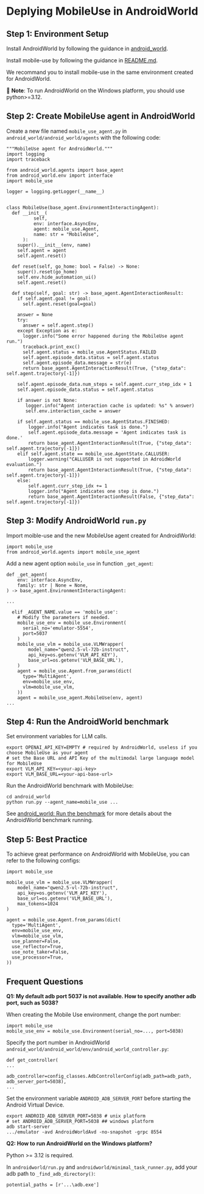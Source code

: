 # Deplying MobileUse in AndroidWorld

## Step 1: Environment Setup

Install AndroidWorld by following the guidance in [android_world](https://github.com/google-research/android_world).

Install mobile-use by following the guidance in [README.md](../README.md).

We recommand you to install mobile-use in the same environment created for AndroidWorld.

📌 **Note**: To run AndroidWorld on the Windows platform, you should use python>=3.12.

## Step 2: Create MobileUse agent in AndroidWorld

Create a new file named `mobile_use_agent.py` in `android_world/android_world/agents` with the following code:
```
"""MobileUse agent for AndroidWorld."""
import logging
import traceback

from android_world.agents import base_agent
from android_world.env import interface
import mobile_use

logger = logging.getLogger(__name__)


class MobileUse(base_agent.EnvironmentInteractingAgent):
  def __init__(
          self, 
          env: interface.AsyncEnv,
          agent: mobile_use.Agent,
          name: str = "MobileUse",
      ):
    super().__init__(env, name)
    self.agent = agent
    self.agent.reset()

  def reset(self, go_home: bool = False) -> None:
    super().reset(go_home)
    self.env.hide_automation_ui()
    self.agent.reset()

  def step(self, goal: str) -> base_agent.AgentInteractionResult:
    if self.agent.goal != goal:
      self.agent.reset(goal=goal)

    answer = None
    try:
      answer = self.agent.step()
    except Exception as e:
      logger.info("Some error happened during the MobileUse agent run.")
      traceback.print_exc()
      self.agent.status = mobile_use.AgentStatus.FAILED
      self.agent.episode_data.status = self.agent.status
      self.agent.episode_data.message = str(e)
      return base_agent.AgentInteractionResult(True, {"step_data": self.agent.trajectory[-1]})

    self.agent.episode_data.num_steps = self.agent.curr_step_idx + 1
    self.agent.episode_data.status = self.agent.status

    if answer is not None:
       logger.info("Agent interaction cache is updated: %s" % answer)
       self.env.interaction_cache = answer

    if self.agent.status == mobile_use.AgentStatus.FINISHED:
        logger.info("Agent indicates task is done.")
        self.agent.episode_data.message = 'Agent indicates task is done.'
        return base_agent.AgentInteractionResult(True, {"step_data": self.agent.trajectory[-1]})
    elif self.agent.state == mobile_use.AgentState.CALLUSER:
        logger.warning("CALLUSER is not supported in AdroidWorld evaluation.")
        return base_agent.AgentInteractionResult(True, {"step_data": self.agent.trajectory[-1]})
    else:
        self.agent.curr_step_idx += 1
        logger.info("Agent indicates one step is done.")
        return base_agent.AgentInteractionResult(False, {"step_data": self.agent.trajectory[-1]})
```

## Step 3: Modify AndroidWorld `run.py`
Import moible-use and the new MobileUse agent created for AndroidWorld:
```
import mobile_use
from android_world.agents import mobile_use_agent
```

Add a new agent option `mobile_use` in function `_get_agent`:
```
def _get_agent(
    env: interface.AsyncEnv,
    family: str | None = None,
) -> base_agent.EnvironmentInteractingAgent:

...

  elif _AGENT_NAME.value == 'mobile_use':
    # Modify the parameters if needed.
    mobile_use_env = mobile_use.Environment(
      serial_no='emulator-5554', 
      port=5037
    )
    mobile_use_vlm = mobile_use.VLMWrapper(
        model_name="qwen2.5-vl-72b-instruct", 
        api_key=os.getenv('VLM_API_KEY'),
        base_url=os.getenv('VLM_BASE_URL'),
    )
    agent = mobile_use.Agent.from_params(dict(
      type='MultiAgent',
      env=mobile_use_env, 
      vlm=mobile_use_vlm, 
    ))
    agent = mobile_use_agent.MobileUse(env, agent)
...
```

## Step 4: Run the AndroidWorld benchmark
Set environment variables for LLM calls.
```
export OPENAI_API_KEY=EMPTY # required by AndroidWorld, useless if you choose MobileUse as your agent
# set the Base URL and API Key of the multimodal large language model for MobileUse
export VLM_API_KEY=<your-api-key>
export VLM_BASE_URL=<your-api-base-url>
```

Run the AndroidWorld benchmark with MobileUse:
```
cd android_world
python run.py --agent_name=mobile_use ...
```
See [android_world: Run the benchmark](https://github.com/google-research/android_world?tab=readme-ov-file#run-the-benchmark) for more details about the AndroidWorld benchmark running.

## Step 5: Best Practice
To achieve great performance on AndroidWorld with MobileUse, you can refer to the following configs:
```
import mobile_use

mobile_use_vlm = mobile_use.VLMWrapper(
    model_name="qwen2.5-vl-72b-instruct",
    api_key=os.getenv('VLM_API_KEY'),
    base_url=os.getenv('VLM_BASE_URL'),
    max_tokens=1024
)

agent = mobile_use.Agent.from_params(dict(
  type='MultiAgent',
  env=mobile_use_env,
  vlm=mobile_use_vlm,
  use_planner=False,
  use_reflector=True,
  use_note_taker=False,
  use_processor=True,
))
```

## Frequent Questions
**Q1: My default adb port 5037 is not available. How to specify another adb port, such as 5038?**

When creating the Mobile Use environment, change the port number:
```
import mobile_use
mobile_use_env = mobile_use.Environment(serial_no=..., port=5038)
```

Specify the port number in AndroidWorld `android_world/android_world/env/android_world_controller.py`:
```
def get_controller(
...
          adb_controller=config_classes.AdbControllerConfig(adb_path=adb_path, adb_server_port=5038),
...
```

Set the environment variable `ANDROID_ADB_SERVER_PORT` before starting the Android Virtual Device.
```
export ANDROID_ADB_SERVER_PORT=5038 # unix platform
# set ANDROID_ADB_SERVER_PORT=5038 ## windows platform
adb start-server
.../emulator -avd AndroidWorldAvd -no-snapshot -grpc 8554
```

**Q2: How to run AndroidWorld on the Windows platform?**

Python >= 3.12 is required.

In `androidworld/run.py` and `androidworld/minimal_task_runner.py`, add your adb path to `_find_adb_directory()`:
```
potential_paths = [r'...\adb.exe']
```

